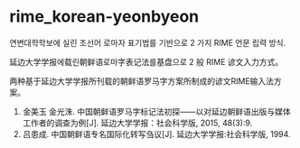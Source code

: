 # rime_korean-yeonbyeon

연변대학학보에 실린 조선어 로마자 표기법를 기반으로 2 가지 RIME 언문 립력 방식.

延边大学学报에载린朝鲜语로마字表记法를基盘으로 2 般 RIME 谚文入力方式。

两种基于延边大学学报所刊载的朝鲜语罗马字方案所制成的谚文RIME输入法方案。

1. 金美玉 金光洙. 中国朝鲜语罗马字标记法初探——以对延边朝鲜语出版与媒体工作者的调查为例\[J\]. 延边大学学报：社会科学版, 2015, 48(3):9.
2. 吕患成. 中国朝鲜语专名国际化转写刍议\[J\]. 延边大学学报:社会科学版, 1994.
